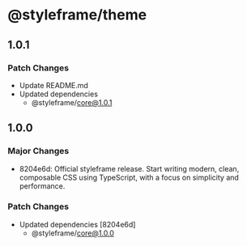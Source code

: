 # @styleframe/theme

## 1.0.1

### Patch Changes

- Update README.md
- Updated dependencies
  - @styleframe/core@1.0.1

## 1.0.0

### Major Changes

- 8204e6d: Official styleframe release. Start writing modern, clean, composable CSS using TypeScript, with a focus on simplicity and performance.

### Patch Changes

- Updated dependencies [8204e6d]
  - @styleframe/core@1.0.0
